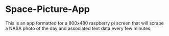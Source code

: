 # Space-Picture-App
This is an app formatted for a 800x480 raspberry pi screen that will scrape a NASA photo of the day and associated text data every few minutes.
